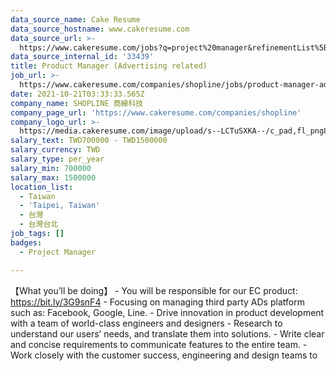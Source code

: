 ```yaml
---
data_source_name: Cake Resume
data_source_hostname: www.cakeresume.com
data_source_url: >-
  https://www.cakeresume.com/jobs?q=project%20manager&refinementList%5Blang_name%5D%5B0%5D=English&refinementList%5Bsalary_type%5D=per_year&range%5Bsalary_range%5D%5Bmin%5D=1000000&page=2
data_source_internal_id: '33439'
title: Product Manager (Advertising related)
job_url: >-
  https://www.cakeresume.com/companies/shopline/jobs/product-manager-advertising-related
date: 2021-10-21T03:33:33.565Z
company_name: SHOPLINE 商線科技
company_page_url: 'https://www.cakeresume.com/companies/shopline'
company_logo_url: >-
  https://media.cakeresume.com/image/upload/s--LCTuSXKA--/c_pad,fl_png8,h_200,w_200/v1568863313/elpclzqvs12aoi2gvswo.png
salary_text: TWD700000 - TWD1500000
salary_currency: TWD
salary_type: per_year
salary_min: 700000
salary_max: 1500000
location_list:
  - Taiwan
  - 'Taipei, Taiwan'
  - 台灣
  - 台灣台北
job_tags: []
badges:
  - Project Manager

---
```


【What you’ll be doing】 - You will be responsible for our EC product: https://bit.ly/3G9snF4 - Focusing on managing third party ADs platform such as: Facebook, Google, Line. - Drive innovation in product development with a team of world-class engineers and designers - Research to understand our users’ needs, and translate them into solutions. - Write clear and concise requirements to communicate features to the entire team. - Work closely with the customer success, engineering and design teams to